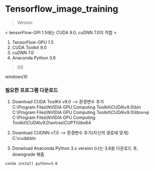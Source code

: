 # Tensorflow_image_training

> Version  

  < tensorFlow-GPI 1.5에는 CUDA 9.0, cuDNN 7.0이 적합 >
1. TensorFlow-GPU 1.5 
2. CUDA Toolkit 9.0
3. cuDNN 7.0
4. Anaconda Python 3.6 

> OS   
 
 windows10 

### 필요한 프로그램 다운로드 

1. Download CUDA ToolKit v9.0 --> 환경변수 추가  
  C:\Program Files\NVIDIA GPU Computing Toolkit\CUDA\v9.0\bin  
  C:\Program Files\NVIDIA GPU Computing Toolkit\CUDA\v9.0\libnvvp  
  C:\Program Files\NVIDIA GPU Computing Toolkit\CUDA\v9.0\extras\CUPTI\libx64
  
2. Download CUDNN v7.0 --> 환경변수 추가(자신의 경로에 맞게)  
  C:\cuda\bin
  
3. Donwload Anaconda Python 3.x version
   (나는 3.8을 다운로드 후, downgrade 해줌  
~~~
conda install python=3.6
~~~
  

